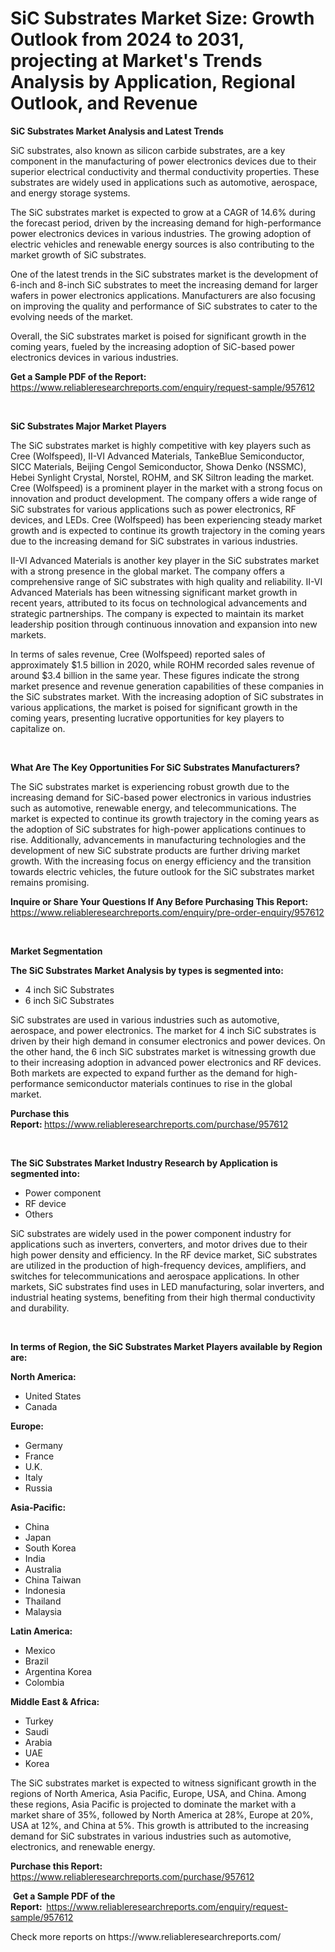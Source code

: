 <p><h1>SiC Substrates Market Size: Growth Outlook from 2024 to 2031, projecting at Market's Trends Analysis by Application, Regional Outlook, and Revenue</h1></p><p><strong>SiC Substrates Market Analysis and Latest Trends</strong></p>
<p><p>SiC substrates, also known as silicon carbide substrates, are a key component in the manufacturing of power electronics devices due to their superior electrical conductivity and thermal conductivity properties. These substrates are widely used in applications such as automotive, aerospace, and energy storage systems.</p><p>The SiC substrates market is expected to grow at a CAGR of 14.6% during the forecast period, driven by the increasing demand for high-performance power electronics devices in various industries. The growing adoption of electric vehicles and renewable energy sources is also contributing to the market growth of SiC substrates.</p><p>One of the latest trends in the SiC substrates market is the development of 6-inch and 8-inch SiC substrates to meet the increasing demand for larger wafers in power electronics applications. Manufacturers are also focusing on improving the quality and performance of SiC substrates to cater to the evolving needs of the market.</p><p>Overall, the SiC substrates market is poised for significant growth in the coming years, fueled by the increasing adoption of SiC-based power electronics devices in various industries.</p></p>
<p><strong>Get a Sample PDF of the Report:&nbsp;</strong> <a href="https://www.reliableresearchreports.com/enquiry/request-sample/957612">https://www.reliableresearchreports.com/enquiry/request-sample/957612</a></p>
<p>&nbsp;</p>
<p><strong>SiC Substrates Major Market Players</strong></p>
<p><p>The SiC substrates market is highly competitive with key players such as Cree (Wolfspeed), II-VI Advanced Materials, TankeBlue Semiconductor, SICC Materials, Beijing Cengol Semiconductor, Showa Denko (NSSMC), Hebei Synlight Crystal, Norstel, ROHM, and SK Siltron leading the market. Cree (Wolfspeed) is a prominent player in the market with a strong focus on innovation and product development. The company offers a wide range of SiC substrates for various applications such as power electronics, RF devices, and LEDs. Cree (Wolfspeed) has been experiencing steady market growth and is expected to continue its growth trajectory in the coming years due to the increasing demand for SiC substrates in various industries.</p><p>II-VI Advanced Materials is another key player in the SiC substrates market with a strong presence in the global market. The company offers a comprehensive range of SiC substrates with high quality and reliability. II-VI Advanced Materials has been witnessing significant market growth in recent years, attributed to its focus on technological advancements and strategic partnerships. The company is expected to maintain its market leadership position through continuous innovation and expansion into new markets.</p><p>In terms of sales revenue, Cree (Wolfspeed) reported sales of approximately $1.5 billion in 2020, while ROHM recorded sales revenue of around $3.4 billion in the same year. These figures indicate the strong market presence and revenue generation capabilities of these companies in the SiC substrates market. With the increasing adoption of SiC substrates in various applications, the market is poised for significant growth in the coming years, presenting lucrative opportunities for key players to capitalize on.</p></p>
<p>&nbsp;</p>
<p><strong>What Are The Key Opportunities For SiC Substrates Manufacturers?</strong></p>
<p><p>The SiC substrates market is experiencing robust growth due to the increasing demand for SiC-based power electronics in various industries such as automotive, renewable energy, and telecommunications. The market is expected to continue its growth trajectory in the coming years as the adoption of SiC substrates for high-power applications continues to rise. Additionally, advancements in manufacturing technologies and the development of new SiC substrate products are further driving market growth. With the increasing focus on energy efficiency and the transition towards electric vehicles, the future outlook for the SiC substrates market remains promising.</p></p>
<p><strong>Inquire or Share Your Questions If Any Before Purchasing This Report:</strong> <a href="https://www.reliableresearchreports.com/enquiry/pre-order-enquiry/957612">https://www.reliableresearchreports.com/enquiry/pre-order-enquiry/957612</a></p>
<p>&nbsp;</p>
<p><strong>Market Segmentation</strong></p>
<p><strong>The SiC Substrates Market Analysis by types is segmented into:</strong></p>
<p><ul><li>4 inch SiC Substrates</li><li>6 inch SiC Substrates</li></ul></p>
<p><p>SiC substrates are used in various industries such as automotive, aerospace, and power electronics. The market for 4 inch SiC substrates is driven by their high demand in consumer electronics and power devices. On the other hand, the 6 inch SiC substrates market is witnessing growth due to their increasing adoption in advanced power electronics and RF devices. Both markets are expected to expand further as the demand for high-performance semiconductor materials continues to rise in the global market.</p></p>
<p><strong>Purchase this Report:&nbsp;</strong><a href="https://www.reliableresearchreports.com/purchase/957612">https://www.reliableresearchreports.com/purchase/957612</a></p>
<p>&nbsp;</p>
<p><strong>The SiC Substrates Market Industry Research by Application is segmented into:</strong></p>
<p><ul><li>Power component</li><li>RF device</li><li>Others</li></ul></p>
<p><p>SiC substrates are widely used in the power component industry for applications such as inverters, converters, and motor drives due to their high power density and efficiency. In the RF device market, SiC substrates are utilized in the production of high-frequency devices, amplifiers, and switches for telecommunications and aerospace applications. In other markets, SiC substrates find uses in LED manufacturing, solar inverters, and industrial heating systems, benefiting from their high thermal conductivity and durability.</p></p>
<p>&nbsp;</p>
<p><strong>In terms of Region, the SiC Substrates Market Players available by Region are:</strong></p>
<p>
    <p> <strong> North America: </strong>
        <ul>
            <li>United States</li>
            <li>Canada</li>
        </ul>
        </p> 
    <p> <strong> Europe: </strong>
        <ul>
            <li>Germany</li>
            <li>France</li>
            <li>U.K.</li>
            <li>Italy</li>
            <li>Russia</li>
        </ul>
        </p> 
    <p> <strong> Asia-Pacific: </strong>
        <ul>
            <li>China</li>
            <li>Japan</li>
            <li>South Korea</li>
            <li>India</li>
            <li>Australia</li>
            <li>China Taiwan</li>
            <li>Indonesia</li>
            <li>Thailand</li>
            <li>Malaysia</li>
        </ul>
        </p> 
    <p> <strong> Latin America: </strong>
        <ul>
            <li>Mexico</li>
            <li>Brazil</li>
            <li>Argentina Korea</li>
            <li>Colombia</li>
        </ul>
        </p> 
    <p> <strong> Middle East & Africa: </strong>
        <ul>
            <li>Turkey</li>
            <li>Saudi</li>
            <li>Arabia</li>
            <li>UAE</li>
            <li>Korea</li>
        </ul>
    </p>
    </p>
<p><p>The SiC substrates market is expected to witness significant growth in the regions of North America, Asia Pacific, Europe, USA, and China. Among these regions, Asia Pacific is projected to dominate the market with a market share of 35%, followed by North America at 28%, Europe at 20%, USA at 12%, and China at 5%. This growth is attributed to the increasing demand for SiC substrates in various industries such as automotive, electronics, and renewable energy.</p></p>
<p><strong>Purchase this Report: </strong><a href="https://www.reliableresearchreports.com/purchase/957612">https://www.reliableresearchreports.com/purchase/957612</a></p>
<p>&nbsp;<strong>Get a Sample PDF of the Report:&nbsp;&nbsp;</strong><a href="https://www.reliableresearchreports.com/enquiry/request-sample/957612">https://www.reliableresearchreports.com/enquiry/request-sample/957612</a></p>
<p><strong></strong></p>
<p>Check more reports on https://www.reliableresearchreports.com/</p>